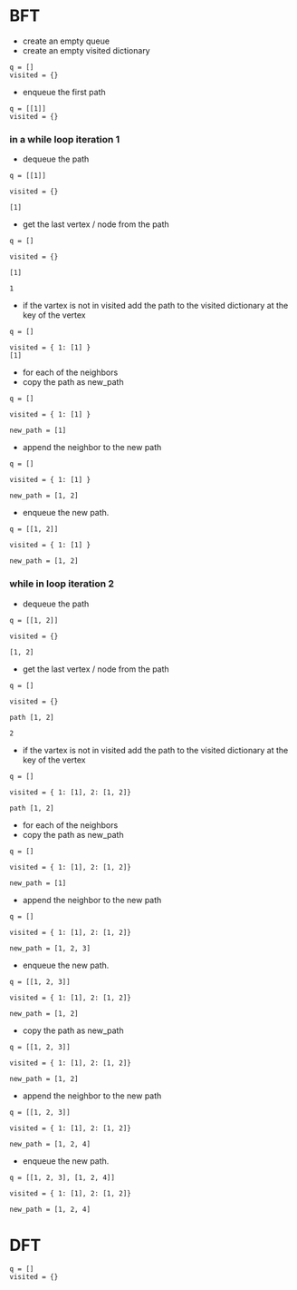 # BFT

- create an empty queue
- create an empty visited dictionary

```
q = []
visited = {}
```

- enqueue the first path

```
q = [[1]]
visited = {}
```

### in a while loop iteration 1

- dequeue the path

```
q = [[1]]

visited = {}

[1]
```

- get the last vertex / node from the path

```
q = []

visited = {}

[1]

1
```

- if the vartex is not in visited add the path to the visited dictionary at the key of the vertex

```
q = []

visited = { 1: [1] }
[1]

```

- for each of the neighbors
- copy the path as new_path

```
q = []

visited = { 1: [1] }

new_path = [1]
```

- append the neighbor to the new path

```
q = []

visited = { 1: [1] }

new_path = [1, 2]
```

- enqueue the new path.

```
q = [[1, 2]]

visited = { 1: [1] }

new_path = [1, 2]
```

### while in loop iteration 2

- dequeue the path

```
q = [[1, 2]]

visited = {}

[1, 2]
```

- get the last vertex / node from the path

```
q = []

visited = {}

path [1, 2]

2
```

- if the vartex is not in visited add the path to the visited dictionary at the key of the vertex

```
q = []

visited = { 1: [1], 2: [1, 2]}

path [1, 2]

```

- for each of the neighbors
- copy the path as new_path

```
q = []

visited = { 1: [1], 2: [1, 2]}

new_path = [1]
```

- append the neighbor to the new path

```
q = []

visited = { 1: [1], 2: [1, 2]}

new_path = [1, 2, 3]
```

- enqueue the new path.

```
q = [[1, 2, 3]]

visited = { 1: [1], 2: [1, 2]}

new_path = [1, 2]
```

- copy the path as new_path

```
q = [[1, 2, 3]]

visited = { 1: [1], 2: [1, 2]}

new_path = [1, 2]
```

- append the neighbor to the new path

```
q = [[1, 2, 3]]

visited = { 1: [1], 2: [1, 2]}

new_path = [1, 2, 4]
```

- enqueue the new path.

```
q = [[1, 2, 3], [1, 2, 4]]

visited = { 1: [1], 2: [1, 2]}

new_path = [1, 2, 4]
```

# DFT

```
q = []
visited = {}
```

